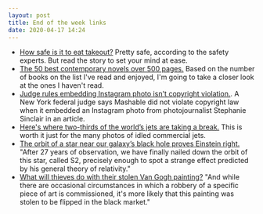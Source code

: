 ```yaml
---
layout: post
title: End of the week links
date: 2020-04-17 14:24
---
```


- [How safe is it to eat takeout?](https://www.npr.org/sections/health-shots/2020/04/08/822903487/how-safe-is-it-to-eat-take-out) Pretty safe, according to the safety experts. But read the story to set your mind at ease.
- [The 50 best contemporary novels over 500 pages.](https://lithub.com/the-50-best-contemporary-novels-over-500-pages/) Based on the number of books on the list I've read and enjoyed, I'm going to take a closer look at the ones I haven't read.
- [Judge rules embedding Instagram photo isn't copyright violation.](https://arstechnica.com/tech-policy/2020/04/judge-smacks-down-copyright-suit-over-instagram-embedding/). A New York federal judge says Mashable did not violate copyright law when it embedded an Instagram photo from photojournalist Stephanie Sinclair in an article.
- [Here's where two-thirds of the world’s jets are taking a break.](https://www.bloomberg.com/news/features/2020-04-16/coronavirus-travel-what-happens-to-planes-grounded-by-covid-19) This is worth it just for the many photos of idled commercial jets.
- [The orbit of a star near our galaxy’s black hole proves Einstein right.](https://www.newscientist.com/article/2240816-the-orbit-of-a-star-near-our-galaxys-black-hole-proves-einstein-right/) "After 27 years of observation, we have finally nailed down the orbit of this star, called S2, precisely enough to spot a strange effect predicted by his general theory of relativity."
- [What will thieves do with their stolen Van Gogh painting?](https://www.esquire.com/entertainment/a32098106/vincent-van-gogh-stolen-painting-art-heist-robbers/) "And while there are occasional circumstances in which a robbery of a specific piece of art is commissioned, it's more likely that this painting was stolen to be flipped in the black market."